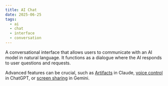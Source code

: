 ```yaml
---
title: AI Chat
date: 2025-06-25
tags:
  - ai
  - chat
  - interface
  - conversation
---
```


A conversational interface that allows users to communicate with an AI model in natural language. It functions as a dialogue where the AI responds to user questions and requests.

Advanced features can be crucial, such as [Artifacts](https://www.anthropic.com/news/artifacts) in Claude, [voice control](https://openai.com/index/chatgpt-can-now-see-hear-and-speak/) in ChatGPT, or [screen sharing](https://developers.googleblog.com/en/gemini-2-0-level-up-your-apps-with-real-time-multimodal-interactions/) in Gemini.
